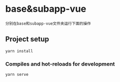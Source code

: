 # base&subapp-vue
```
分别在base和subapp-vue文件夹运行下面的操作
```

## Project setup
```
yarn install
```

### Compiles and hot-reloads for development
```
yarn serve
```
